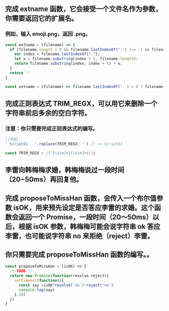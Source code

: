 
## 完成 extname 函数，它会接受一个文件名作为参数，你需要返回它的扩展名。

### 例如，输入 emoji.png，返回 .png。
```jsx
const extname = (filename) => {
  if (filename.length > 0 && filename.lastIndexOf(".") !== -1 && filename.lastIndexOf(".") !== 0) {
    var index = filename.lastIndexOf(".");
    let x = filename.substring(index + 1, filename.length);
    return filename.substring(index, index + 1) + x;
  }
  return ''
}
```
```jsx
const extname = (filename) => filename.lastIndexOf('.') > 0 ? filename.slice(filename.lastIndexOf('.')) : '';
```


## 完成正则表达式 TRIM_REGX，可以用它来删除一个字符串前后多余的空白字符。

### 注意：你只需要完成正则表达式的编写。
```jsx
//例如：
' ScriptOJ   '.replace(TRIM_REGX, '') // => ScriptOJ
```
```jsx
const TRIM_REGX = /(^[\s\n]+|[\s\n]+$)/g
```

## 李雷向韩梅梅求婚，韩梅梅说过一段时间（20~50ms）再回复他。
## 完成 proposeToMissHan 函数，会传入一个布尔值参数 isOK，用来预先设定是否答应李雷的求婚。这个函数会返回一个 Promise，一段时间（20～50ms）以后，根据 isOK 参数，韩梅梅可能会说字符串 ok 答应李雷，也可能说字符串 no 来拒绝（reject）李雷。

## 你只需要完成 proposeToMissHan 函数的编写。。

```jsx
const proposeToMissHan = (isOK) => {
  /* TODO */
  return new Promise(function(resolve,reject){
    setTimeout(function(){
      const say =isOK?resolve('ok'):reject('no')
      console.log(say)
    },30)
  })
}
```
